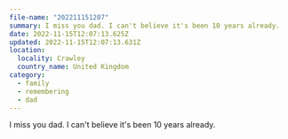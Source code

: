 ```yaml
---
file-name: "202211151207"
summary: I miss you dad. I can't believe it's been 10 years already.
date: 2022-11-15T12:07:13.625Z
updated: 2022-11-15T12:07:13.631Z
location:
  locality: Crawley
  country_name: United Kingdom
category:
  - family
  - remembering
  - dad
---
```

I miss you dad. I can't believe it's been 10 years already.